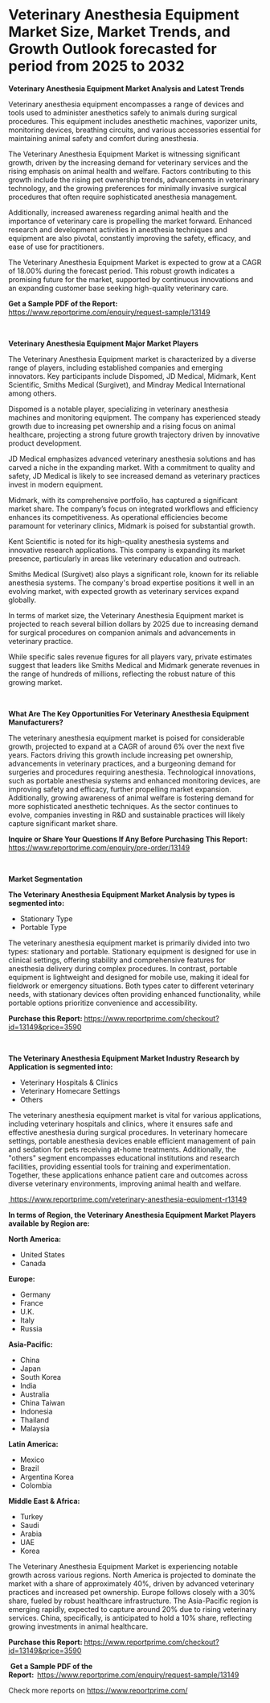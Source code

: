 <p><h1>Veterinary Anesthesia Equipment Market Size, Market Trends, and Growth Outlook forecasted for period from 2025 to 2032</h1></p><p><strong>Veterinary Anesthesia Equipment Market Analysis and Latest Trends</strong></p>
<p><p>Veterinary anesthesia equipment encompasses a range of devices and tools used to administer anesthetics safely to animals during surgical procedures. This equipment includes anesthetic machines, vaporizer units, monitoring devices, breathing circuits, and various accessories essential for maintaining animal safety and comfort during anesthesia.</p><p>The Veterinary Anesthesia Equipment Market is witnessing significant growth, driven by the increasing demand for veterinary services and the rising emphasis on animal health and welfare. Factors contributing to this growth include the rising pet ownership trends, advancements in veterinary technology, and the growing preferences for minimally invasive surgical procedures that often require sophisticated anesthesia management. </p><p>Additionally, increased awareness regarding animal health and the importance of veterinary care is propelling the market forward. Enhanced research and development activities in anesthesia techniques and equipment are also pivotal, constantly improving the safety, efficacy, and ease of use for practitioners.</p><p>The Veterinary Anesthesia Equipment Market is expected to grow at a CAGR of 18.00% during the forecast period. This robust growth indicates a promising future for the market, supported by continuous innovations and an expanding customer base seeking high-quality veterinary care.</p></p>
<p><strong>Get a Sample PDF of the Report:&nbsp;</strong> <a href="https://www.reportprime.com/enquiry/request-sample/13149?utm_campaign=2042&utm_medium=2&utm_source=Github&utm_content=ia&utm_term=19032025&utm_id=veterinary-anesthesia-equipment">https://www.reportprime.com/enquiry/request-sample/13149</a></p>
<p>&nbsp;</p>
<p><strong>Veterinary Anesthesia Equipment Major Market Players</strong></p>
<p><p>The Veterinary Anesthesia Equipment market is characterized by a diverse range of players, including established companies and emerging innovators. Key participants include Dispomed, JD Medical, Midmark, Kent Scientific, Smiths Medical (Surgivet), and Mindray Medical International among others.</p><p>Dispomed is a notable player, specializing in veterinary anesthesia machines and monitoring equipment. The company has experienced steady growth due to increasing pet ownership and a rising focus on animal healthcare, projecting a strong future growth trajectory driven by innovative product development.</p><p>JD Medical emphasizes advanced veterinary anesthesia solutions and has carved a niche in the expanding market. With a commitment to quality and safety, JD Medical is likely to see increased demand as veterinary practices invest in modern equipment.</p><p>Midmark, with its comprehensive portfolio, has captured a significant market share. The company’s focus on integrated workflows and efficiency enhances its competitiveness. As operational efficiencies become paramount for veterinary clinics, Midmark is poised for substantial growth.</p><p>Kent Scientific is noted for its high-quality anesthesia systems and innovative research applications. This company is expanding its market presence, particularly in areas like veterinary education and outreach.</p><p>Smiths Medical (Surgivet) also plays a significant role, known for its reliable anesthesia systems. The company's broad expertise positions it well in an evolving market, with expected growth as veterinary services expand globally.</p><p>In terms of market size, the Veterinary Anesthesia Equipment market is projected to reach several billion dollars by 2025 due to increasing demand for surgical procedures on companion animals and advancements in veterinary practice.</p><p>While specific sales revenue figures for all players vary, private estimates suggest that leaders like Smiths Medical and Midmark generate revenues in the range of hundreds of millions, reflecting the robust nature of this growing market.</p></p>
<p>&nbsp;</p>
<p><strong>What Are The Key Opportunities For Veterinary Anesthesia Equipment Manufacturers?</strong></p>
<p><p>The veterinary anesthesia equipment market is poised for considerable growth, projected to expand at a CAGR of around 6% over the next five years. Factors driving this growth include increasing pet ownership, advancements in veterinary practices, and a burgeoning demand for surgeries and procedures requiring anesthesia. Technological innovations, such as portable anesthesia systems and enhanced monitoring devices, are improving safety and efficacy, further propelling market expansion. Additionally, growing awareness of animal welfare is fostering demand for more sophisticated anesthetic techniques. As the sector continues to evolve, companies investing in R&D and sustainable practices will likely capture significant market share.</p></p>
<p><strong>Inquire or Share Your Questions If Any Before Purchasing This Report:</strong> <a href="https://www.reportprime.com/enquiry/pre-order/13149?utm_campaign=2042&utm_medium=2&utm_source=Github&utm_content=ia&utm_term=19032025&utm_id=veterinary-anesthesia-equipment">https://www.reportprime.com/enquiry/pre-order/13149</a></p>
<p>&nbsp;</p>
<p><strong>Market Segmentation</strong></p>
<p><strong>The Veterinary Anesthesia Equipment Market Analysis by types is segmented into:</strong></p>
<p><ul><li>Stationary Type</li><li>Portable Type</li></ul></p>
<p><p>The veterinary anesthesia equipment market is primarily divided into two types: stationary and portable. Stationary equipment is designed for use in clinical settings, offering stability and comprehensive features for anesthesia delivery during complex procedures. In contrast, portable equipment is lightweight and designed for mobile use, making it ideal for fieldwork or emergency situations. Both types cater to different veterinary needs, with stationary devices often providing enhanced functionality, while portable options prioritize convenience and accessibility.</p></p>
<p><strong>Purchase this Report:&nbsp;</strong><a href="https://www.reportprime.com/checkout?id=13149&price=3590&utm_campaign=2042&utm_medium=2&utm_source=Github&utm_content=ia&utm_term=19032025&utm_id=veterinary-anesthesia-equipment">https://www.reportprime.com/checkout?id=13149&price=3590</a></p>
<p>&nbsp;</p>
<p><strong>The Veterinary Anesthesia Equipment Market Industry Research by Application is segmented into:</strong></p>
<p><ul><li>Veterinary Hospitals & Clinics</li><li>Veterinary Homecare Settings</li><li>Others</li></ul></p>
<p><p>The veterinary anesthesia equipment market is vital for various applications, including veterinary hospitals and clinics, where it ensures safe and effective anesthesia during surgical procedures. In veterinary homecare settings, portable anesthesia devices enable efficient management of pain and sedation for pets receiving at-home treatments. Additionally, the "others" segment encompasses educational institutions and research facilities, providing essential tools for training and experimentation. Together, these applications enhance patient care and outcomes across diverse veterinary environments, improving animal health and welfare.</p></p>
<p><a href="https://www.reportprime.com/veterinary-anesthesia-equipment-r13149?utm_campaign=2042&utm_medium=2&utm_source=Github&utm_content=ia&utm_term=19032025&utm_id=veterinary-anesthesia-equipment">&nbsp;https://www.reportprime.com/veterinary-anesthesia-equipment-r13149</a></p>
<p><strong>In terms of Region, the Veterinary Anesthesia Equipment Market Players available by Region are:</strong></p>
<p>
    <p> <strong> North America: </strong>
        <ul>
            <li>United States</li>
            <li>Canada</li>
        </ul>
        </p> 
    <p> <strong> Europe: </strong>
        <ul>
            <li>Germany</li>
            <li>France</li>
            <li>U.K.</li>
            <li>Italy</li>
            <li>Russia</li>
        </ul>
        </p> 
    <p> <strong> Asia-Pacific: </strong>
        <ul>
            <li>China</li>
            <li>Japan</li>
            <li>South Korea</li>
            <li>India</li>
            <li>Australia</li>
            <li>China Taiwan</li>
            <li>Indonesia</li>
            <li>Thailand</li>
            <li>Malaysia</li>
        </ul>
        </p> 
    <p> <strong> Latin America: </strong>
        <ul>
            <li>Mexico</li>
            <li>Brazil</li>
            <li>Argentina Korea</li>
            <li>Colombia</li>
        </ul>
        </p> 
    <p> <strong> Middle East & Africa: </strong>
        <ul>
            <li>Turkey</li>
            <li>Saudi</li>
            <li>Arabia</li>
            <li>UAE</li>
            <li>Korea</li>
        </ul>
    </p>
    </p>
<p><p>The Veterinary Anesthesia Equipment Market is experiencing notable growth across various regions. North America is projected to dominate the market with a share of approximately 40%, driven by advanced veterinary practices and increased pet ownership. Europe follows closely with a 30% share, fueled by robust healthcare infrastructure. The Asia-Pacific region is emerging rapidly, expected to capture around 20% due to rising veterinary services. China, specifically, is anticipated to hold a 10% share, reflecting growing investments in animal healthcare.</p></p>
<p><strong>Purchase this Report: </strong><a href="https://www.reportprime.com/checkout?id=13149&price=3590&utm_campaign=2042&utm_medium=2&utm_source=Github&utm_content=ia&utm_term=19032025&utm_id=veterinary-anesthesia-equipment">https://www.reportprime.com/checkout?id=13149&price=3590</a></p>
<p>&nbsp;<strong>Get a Sample PDF of the Report:&nbsp;&nbsp;</strong><a href="https://www.reportprime.com/enquiry/request-sample/13149?utm_campaign=2042&utm_medium=2&utm_source=Github&utm_content=ia&utm_term=19032025&utm_id=veterinary-anesthesia-equipment">https://www.reportprime.com/enquiry/request-sample/13149</a></p>
<p><strong></strong></p>
<p>Check more reports on <a href="https://www.reportprime.com/?utm_campaign=2042&utm_medium=2&utm_source=Github&utm_content=ia&utm_term=19032025&utm_id=veterinary-anesthesia-equipment">https://www.reportprime.com/</a></p>